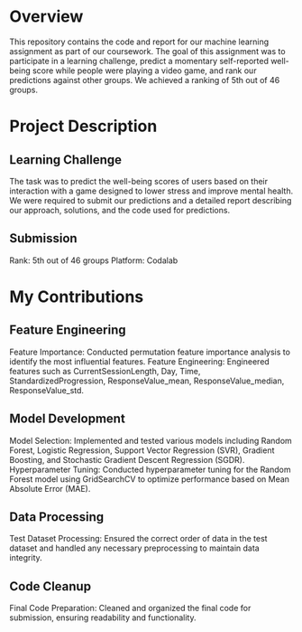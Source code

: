 # Overview
This repository contains the code and report for our machine learning assignment as part of our coursework. The goal of this assignment was to participate in a learning challenge, predict a momentary self-reported well-being score while people were playing a video game, and rank our predictions against other groups. We achieved a ranking of 5th out of 46 groups.

# Project Description
## Learning Challenge
The task was to predict the well-being scores of users based on their interaction with a game designed to lower stress and improve mental health. We were required to submit our predictions and a detailed report describing our approach, solutions, and the code used for predictions.
## Submission
Rank: 5th out of 46 groups
Platform: Codalab

# My Contributions
## Feature Engineering
Feature Importance: Conducted permutation feature importance analysis to identify the most influential features.
Feature Engineering: Engineered features such as CurrentSessionLength, Day, Time, StandardizedProgression, ResponseValue_mean, ResponseValue_median, ResponseValue_std.
## Model Development
Model Selection: Implemented and tested various models including Random Forest, Logistic Regression, Support Vector Regression (SVR), Gradient Boosting, and Stochastic Gradient Descent Regression (SGDR).
Hyperparameter Tuning: Conducted hyperparameter tuning for the Random Forest model using GridSearchCV to optimize performance based on Mean Absolute Error (MAE).
## Data Processing
Test Dataset Processing: Ensured the correct order of data in the test dataset and handled any necessary preprocessing to maintain data integrity.
## Code Cleanup
Final Code Preparation: Cleaned and organized the final code for submission, ensuring readability and functionality.
